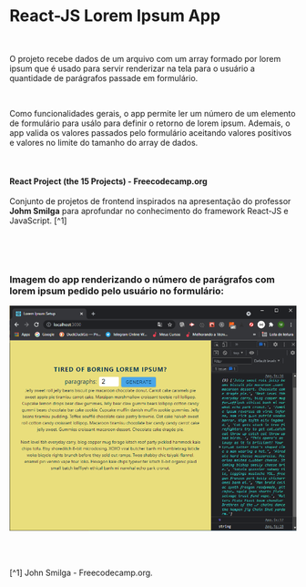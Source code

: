 # React-JS Lorem Ipsum App

<br />

O projeto recebe dados de um arquivo com um array formado por lorem ipsum que é usado para servir renderizar na tela para o usuário a quantidade de parágrafos passade em formulário.

<br />

Como funcionalidades gerais, o app permite ler um número de um elemento de formulário para usálo para definir o retorno de lorem ipsum.
Ademais, o app valida os valores passados pelo formulário aceitando valores positivos e valores no limite do tamanho do array de dados.

<br />

#### React Project (the 15 Projects) - Freecodecamp.org

Conjunto de projetos de frontend inspirados na apresentação do professor **Johm Smilga** para aprofundar no conhecimento do framework React-JS e JavaScript. [^1]

<br />

[]()

<br />

### Imagem do app renderizando o número de parágrafos com lorem ipsum pedido pelo usuário no formulário:

![Imagem do app renderizando o número de parágrafos com lorem ipsum pedido pelo usuário no formulário](/public/images/reactjs-lorem-ipsum-app.png)

<br />
<br />

[^1] John Smilga - Freecodecamp.org.
